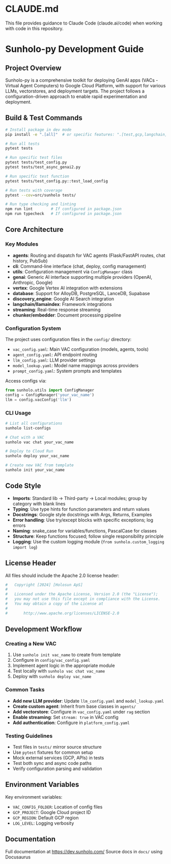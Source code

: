 # CLAUDE.md

This file provides guidance to Claude Code (claude.ai/code) when working with code in this repository.

# Sunholo-py Development Guide

## Project Overview
Sunholo-py is a comprehensive toolkit for deploying GenAI apps (VACs - Virtual Agent Computers) to Google Cloud Platform, with support for various LLMs, vectorstores, and deployment targets. The project follows a configuration-driven approach to enable rapid experimentation and deployment.

## Build & Test Commands
```bash
# Install package in dev mode
pip install -e ".[all]"  # or specific features: ".[test,gcp,langchain,azure,openai,anthropic]"

# Run all tests
pytest tests

# Run specific test files
pytest tests/test_config.py
pytest tests/test_async_genai2.py

# Run specific test function
pytest tests/test_config.py::test_load_config

# Run tests with coverage
pytest --cov=src/sunholo tests/

# Run type checking and linting
npm run lint        # If configured in package.json
npm run typecheck   # If configured in package.json
```

## Core Architecture

### Key Modules
- **agents**: Routing and dispatch for VAC agents (Flask/FastAPI routes, chat history, PubSub)
- **cli**: Command-line interface (chat, deploy, config management)
- **utils**: Configuration management via `ConfigManager` class
- **genai**: Generic AI interface supporting multiple providers (OpenAI, Anthropic, Google)
- **vertex**: Google Vertex AI integration with extensions
- **database**: Support for AlloyDB, PostgreSQL, LanceDB, Supabase
- **discovery_engine**: Google AI Search integration
- **langchain/llamaindex**: Framework integrations
- **streaming**: Real-time response streaming
- **chunker/embedder**: Document processing pipeline

### Configuration System
The project uses configuration files in the `config/` directory:
- `vac_config.yaml`: Main VAC configuration (models, agents, tools)
- `agent_config.yaml`: API endpoint routing
- `llm_config.yaml`: LLM provider settings
- `model_lookup.yaml`: Model name mappings across providers
- `prompt_config.yaml`: System prompts and templates

Access configs via:
```python
from sunholo.utils import ConfigManager
config = ConfigManager('your_vac_name')
llm = config.vacConfig('llm')
```

### CLI Usage
```bash
# List all configurations
sunholo list-configs

# Chat with a VAC
sunholo vac chat your_vac_name

# Deploy to Cloud Run
sunholo deploy your_vac_name

# Create new VAC from template
sunholo init your_vac_name
```

## Code Style
- **Imports**: Standard lib → Third-party → Local modules; group by category with blank lines
- **Typing**: Use type hints for function parameters and return values
- **Docstrings**: Google style docstrings with Args, Returns, Examples
- **Error handling**: Use try/except blocks with specific exceptions; log errors
- **Naming**: snake_case for variables/functions, PascalCase for classes
- **Structure**: Keep functions focused; follow single responsibility principle
- **Logging**: Use the custom logging module (`from sunholo.custom_logging import log`)

## License Header
All files should include the Apache 2.0 license header:
```python
#   Copyright [2024] [Holosun ApS]
#
#   Licensed under the Apache License, Version 2.0 (the "License");
#   you may not use this file except in compliance with the License.
#   You may obtain a copy of the License at
#
#       http://www.apache.org/licenses/LICENSE-2.0
```

## Development Workflow

### Creating a New VAC
1. Use `sunholo init vac_name` to create from template
2. Configure in `config/vac_config.yaml`
3. Implement agent logic in the appropriate module
4. Test locally with `sunholo vac chat vac_name`
5. Deploy with `sunholo deploy vac_name`

### Common Tasks
- **Add new LLM provider**: Update `llm_config.yaml` and `model_lookup.yaml`
- **Create custom agent**: Inherit from base classes in `agents/`
- **Add vectorstore**: Configure in `vac_config.yaml` under `rag` section
- **Enable streaming**: Set `stream: true` in VAC config
- **Add authentication**: Configure in `platform_config.yaml`

### Testing Guidelines
- Test files in `tests/` mirror source structure
- Use `pytest` fixtures for common setup
- Mock external services (GCP, APIs) in tests
- Test both sync and async code paths
- Verify configuration parsing and validation

## Environment Variables
Key environment variables:
- `VAC_CONFIG_FOLDER`: Location of config files
- `GCP_PROJECT`: Google Cloud project ID
- `GCP_REGION`: Default GCP region
- `LOG_LEVEL`: Logging verbosity

## Documentation
Full documentation at https://dev.sunholo.com/
Source docs in `docs/` using Docusaurus